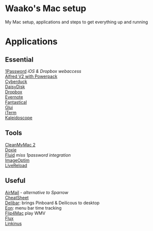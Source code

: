 Waako's Mac setup
=========

My Mac setup, applications and steps to get everything up and running

# Applications

## Essential

[1Password](http://agilebits.com/onepassword) *iOS & Dropbox webaccess*  
[Alfred V2 with Powerpack](http://alfredapp.com/)  
[Cyberduck](http://cyberduck.ch/)  
[DaisyDisk](http://daisydiskapp.com)  
[Dropbox](http://dropbox.com/)  
[Evernote](http://evernote.com)  
[Fantastical](http://flexibits.com/fantastical)  
[Glui](http://glui.me)  
[iTerm](http://iterm2.com)  
[Kaleidoscope](http://kaleidoscopeapp.com/)  

## Tools

[CleanMyMac 2](http://macpaw.com/cleanmymac)  
[Doxie](www.getdoxie.com)  
[Fluid](http://fluidapp.com) *miss 1password integration*  
[ImageOptim](http://imageoptim.pornel.net)  
[LiveReload](http://livereload.com)  

## Useful

[AirMail](http://airmailapp.info/) - *alternative to Sparrow*  
[CheatSheet](http://www.grandtotal.biz/CheatSheet/)  
[Delibar](http://www.delibarapp.com): brings Pinboard & Deilicous to desktop  
[Eon](http://fuelcollective.com/eon): menu bar time tracking  
[Flip4Mac](www.telestream.net/flip4mac-wmv/overview.htm) play WMV  
[Flux](http://stereopsis.com/flux/)  
[Linkinus](http://conceitedsoftware.com/products/linkinus)  
